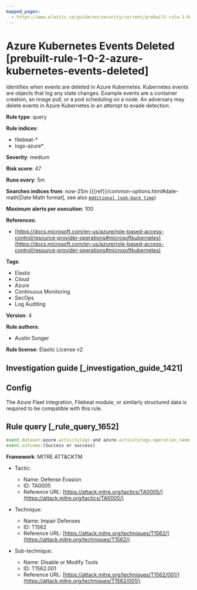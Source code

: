 ```yaml
---
mapped_pages:
  - https://www.elastic.co/guide/en/security/current/prebuilt-rule-1-0-2-azure-kubernetes-events-deleted.html
---
```


# Azure Kubernetes Events Deleted [prebuilt-rule-1-0-2-azure-kubernetes-events-deleted]

Identifies when events are deleted in Azure Kubernetes. Kubernetes events are objects that log any state changes. Example events are a container creation, an image pull, or a pod scheduling on a node. An adversary may delete events in Azure Kubernetes in an attempt to evade detection.

**Rule type**: query

**Rule indices**:

* filebeat-*
* logs-azure*

**Severity**: medium

**Risk score**: 47

**Runs every**: 5m

**Searches indices from**: now-25m ({{ref}}/common-options.html#date-math[Date Math format], see also [`Additional look-back time`](docs-content://solutions/security/detect-and-alert/create-detection-rule.md#rule-schedule))

**Maximum alerts per execution**: 100

**References**:

* [https://docs.microsoft.com/en-us/azure/role-based-access-control/resource-provider-operations#microsoftkubernetes](https://docs.microsoft.com/en-us/azure/role-based-access-control/resource-provider-operations#microsoftkubernetes)

**Tags**:

* Elastic
* Cloud
* Azure
* Continuous Monitoring
* SecOps
* Log Auditing

**Version**: 4

**Rule authors**:

* Austin Songer

**Rule license**: Elastic License v2

## Investigation guide [_investigation_guide_1421]

## Config

The Azure Fleet integration, Filebeat module, or similarly structured data is required to be compatible with this rule.

## Rule query [_rule_query_1652]

```js
event.dataset:azure.activitylogs and azure.activitylogs.operation_name:"MICROSOFT.KUBERNETES/CONNECTEDCLUSTERS/EVENTS.K8S.IO/EVENTS/DELETE" and
event.outcome:(Success or success)
```

**Framework**: MITRE ATT&CKTM

* Tactic:

    * Name: Defense Evasion
    * ID: TA0005
    * Reference URL: [https://attack.mitre.org/tactics/TA0005/](https://attack.mitre.org/tactics/TA0005/)

* Technique:

    * Name: Impair Defenses
    * ID: T1562
    * Reference URL: [https://attack.mitre.org/techniques/T1562/](https://attack.mitre.org/techniques/T1562/)

* Sub-technique:

    * Name: Disable or Modify Tools
    * ID: T1562.001
    * Reference URL: [https://attack.mitre.org/techniques/T1562/001/](https://attack.mitre.org/techniques/T1562/001/)



